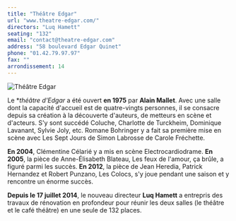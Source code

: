 ```yaml
---
title: "Théâtre Edgar"
url: "www.theatre-edgar.com/"
directors: "Luq Hamett"
seating: "132"
email: "contact@theatre-edgar.com"
address: "58 boulevard Edgar Quinet"
phone: "01.42.79.97.97"
fax: ""
arrondissement: 14
---
```


![Théâtre Edgar](../images/14eme/theatre-edgar/theatre-edgar-1.jpg)

Le **théâtre d'Edgar*  a été ouvert **en 1975** par **Alain Mallet**. 
Avec une salle dont la capacité d'accueil est de quatre-vingts personnes, il se consacre depuis sa création à la découverte d'auteurs, de metteurs en scène et d'acteurs.
S'y sont succédé Coluche, Charlotte de Turckheim, Dominique Lavanant, Sylvie Joly, etc. Romane Bohringer y a fait sa première mise en scène avec Les Sept Jours de Simon Labrosse de Carole Fréchette.

**En 2004**, Clémentine Célarié y a mis en scène Electrocardiodrame. **En 2005**, la pièce de Anne-Élisabeth Blateau, Les feux de l'amour, ça brûle, a figuré parmi les succès. **En 2012**, la pièce de Jean Heredia, Patrick Hernandez et Robert Punzano, Les Colocs, s'y joue pendant une saison et y rencontre un énorme succès.

**Depuis le 17 juillet 2014**, le nouveau directeur **Luq Hamett** a entrepris des travaux de rénovation en profondeur pour réunir les deux salles (le théâtre et le café théâtre) en une seule de 132 places.


